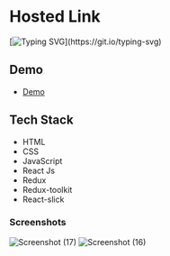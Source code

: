 
# Hosted Link
[![Typing SVG](https://readme-typing-svg.demolab.com?font=Fira+Code&pause=1000&color=F7701A&random=false&width=435&lines=Hi!+Guys++%F0%9F%91%8B;This+is+movie+Project.)](https://git.io/typing-svg)


## Demo


- [Demo](https://priyojeetmaity-react-redux-moviesite.netlify.app/)

## Tech Stack

- HTML
- CSS
- JavaScript
- React Js
- Redux
- Redux-toolkit
- React-slick

### Screenshots
![Screenshot (17)](https://github.com/PriyajitMaity/projects/assets/134254753/639743ce-7782-4559-b6b7-fb021e520708)
![Screenshot (16)](https://github.com/PriyajitMaity/projects/assets/134254753/3494cd8c-720f-41ed-be5c-5e4472a677e9)

